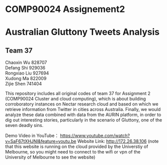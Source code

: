 # COMP90024 Assignement2 
# Australian Gluttony Tweets Analysis

## Team 37
Chaoxin Wu  828707  
Defang Shi  929036  
Rongxiao Liu  927694  
Xudong Ma  822009  
Zijie Shen  741404  

This repository includes all original codes of team 37 for Assignment 2 (COMP90024 Cluster and cloud computing), which is about building corroboratory instances on Nectar research cloud and based on which we retrieve information from Twitter in cities across Australia. Finally, we would analyze these data combined with data from the AURIN platform, in order to dig out interesting stories, particularly in the scenario of Gluttony, one of the seven deadly sins.

Demo Video in YouTube： https://www.youtube.com/watch?v=SaF67tXHJNI&feature=youtu.be
Website Link: http://172.26.38.106 (note that this website is running on the cloud provided by the Universtiy of Melbourne, so you might need to connect to the wifi or vpn of the University of Melbourne to see the website)
